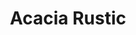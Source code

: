 ---
title: "Acacia Rustic"
woodType: "Acacia"
thickness: 
        - "22mm"

lengthWidth: 
    - "300x60mm"
    - "400x60mm"
    - "500x70mm"
---